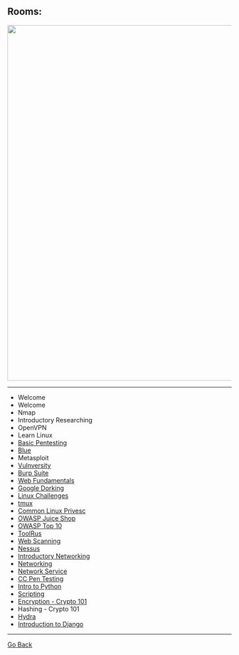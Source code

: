## Rooms:

<p align="center">
  <img width="800" src="https://github.com/sineczek/TryHackMe/blob/master/iamges/rooms.png">
</p>

***
- Welcome
- Welcome
- Nmap
- Introductory Researching
- OpenVPN
- Learn Linux
- [Basic Pentesting](https://github.com/sineczek/TryHackMe/tree/master/rooms/basic_pentesting)
- [Blue](https://github.com/sineczek/TryHackMe/tree/master/rooms/blue)
- Metasploit
- [Vulnversity](https://github.com/sineczek/TryHackMe/tree/master/rooms/vulnversity)
- [Burp Suite](https://github.com/sineczek/TryHackMe/tree/master/rooms/burp_suite)
- [Web Fundamentals](https://github.com/sineczek/TryHackMe/tree/master/rooms/web_fundamentals)
- [Google Dorking](https://github.com/sineczek/TryHackMe/tree/master/rooms/google_dorking)
- [Linux Challenges](https://github.com/sineczek/TryHackMe/tree/master/rooms/linux_challenges)
- [tmux](https://github.com/sineczek/TryHackMe/tree/master/rooms/tmux)
- [Common Linux Privesc](https://github.com/sineczek/TryHackMe/tree/master/rooms/common_linux_provesc)
- [OWASP Juice Shop](https://github.com/sineczek/TryHackMe/tree/master/rooms/owaspjuiceshop)
- [OWASP Top 10](https://github.com/sineczek/TryHackMe/tree/master/rooms/OWASP_top_10)
- [ToolRus](https://github.com/sineczek/TryHackMe/tree/master/rooms/toolrus)
- [Web Scanning](https://github.com/sineczek/TryHackMe/tree/master/rooms/web_scanning)
- [Nessus](https://github.com/sineczek/TryHackMe/tree/master/rooms/nessus)
- [Introductory Networking](https://github.com/sineczek/TryHackMe/tree/master/rooms/introductory_networking)
- [Networking](https://github.com/sineczek/TryHackMe/tree/master/rooms/networking)
- [Network Service](https://github.com/sineczek/TryHackMe/tree/master/rooms/network_services)
- [CC Pen Testing](https://github.com/sineczek/TryHackMe/tree/master/rooms/cc_pentesting)
- [Intro to Python](https://github.com/sineczek/TryHackMe/tree/master/rooms/intro_to_python)
- [Scripting](https://github.com/sineczek/TryHackMe/tree/master/scipting/rooms) 
- [Encryption - Crypto 101](https://github.com/sineczek/TryHackMe/tree/master/rooms/encryption101)
- Hashing - Crypto 101
- [Hydra](https://github.com/sineczek/TryHackMe/tree/master/rooms/hydra)
- [Introduction to Django](https://github.com/sineczek/TryHackMe/tree/master/rooms/introduction_to_django)



---------------
[Go Back](https://github.com/sineczek/TryHackMe)